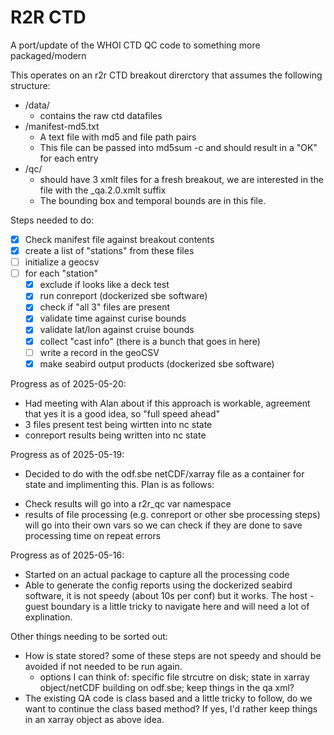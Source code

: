 # R2R CTD
A port/update of the WHOI CTD QC code to something more packaged/modern

This operates on an r2r CTD breakout direrctory that assumes the following structure:
* /data/
    * contains the raw ctd datafiles
* /manifest-md5.txt
    * A text file with md5 and file path pairs
    * This file can be passed into md5sum -c and should result in a "OK" for each entry
* /qc/
    * should have 3 xmlt files for a fresh breakout, we are interested in the file with the _qa.2.0.xmlt suffix
    * The bounding box and temporal bounds are in this file.

Steps needed to do:
- [x] Check manifest file against breakout contents
- [x] create a list of "stations" from these files
- [ ] initialize a geocsv
- [ ] for each "station"
  - [X] exclude if looks like a deck test
  - [X] run conreport (dockerized sbe software)
  - [X] check if "all 3" files are present
  - [X] validate time against curise bounds
  - [X] validate lat/lon against cruise bounds
  - [X] collect "cast info" (there is a bunch that goes in here)
  - [ ] write a record in the geoCSV
  - [X] make seabird output products (dockerized sbe software)

Progress as of 2025-05-20:
* Had meeting with Alan about if this approach is workable, agreement that yes it is a good idea, so "full speed ahead"
* 3 files present test being wirtten into nc state
* conreport results being written into nc state

Progress as of 2025-05-19:
* Decided to do with the odf.sbe netCDF/xarray file as a container for state and implimenting this. Plan is as follows:
 - Check results will go into a r2r_qc var namespace
 - results of file processing (e.g. conreport or other sbe processing steps) will go into their own vars so we can check if they are done to save processing time on repeat errors

Progress as of 2025-05-16:
* Started on an actual package to capture all the processing code
* Able to generate the config reports using the dockerized seabird software, it is not speedy (about 10s per conf) but it works. The host - guest boundary is a little tricky to navigate here and will need a lot of explination.

Other things needing to be sorted out:
* How is state stored? some of these steps are not speedy and should be avoided if not needed to be run again.
  - options I can think of: specific file strcutre on disk; state in xarray object/netCDF building on odf.sbe; keep things in the qa xml?
* The existing QA code is class based and a little tricky to follow, do we want to continue the class based method? If yes, I'd rather keep things in an xarray object as above idea.